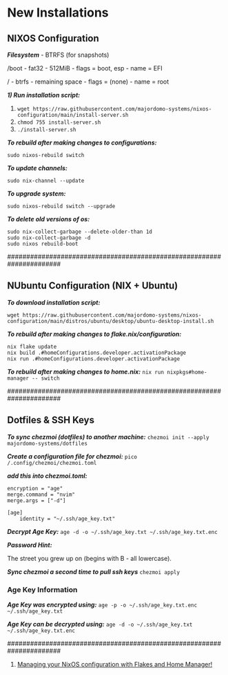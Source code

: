 # New Installations

## NIXOS Configuration

***Filesystem*** - BTRFS (for snapshots)

/boot - fat32 - 512MiB - flags = boot, esp - name = EFI

/ - btrfs - remaining space - flags = (none) - name = root

***1) Run installation script:***

1) `wget https://raw.githubusercontent.com/majordomo-systems/nixos-configuration/main/install-server.sh`
2) `chmod 755 install-server.sh`
3) `./install-server.sh`

***To rebuild after making changes to configurations:***

`sudo nixos-rebuild switch`

***To update channels:***

`sudo nix-channel --update`

***To upgrade system:***

`sudo nixos-rebuild switch --upgrade`

***To delete old versions of os:***
```
sudo nix-collect-garbage --delete-older-than 1d
sudo nix-collect-garbage -d
sudo nixos rebuild-boot
```

######################################################################
## NUbuntu Configuration (NIX + Ubuntu)

***To download installation script:***
```
wget https://raw.githubusercontent.com/majordomo-systems/nixos-configuration/main/distros/ubuntu/desktop/ubuntu-desktop-install.sh
```

***To rebuild after making changes to flake.nix/configuration:***
```
nix flake update
nix build .#homeConfigurations.developer.activationPackage
nix run .#homeConfigurations.developer.activationPackage
```

***To rebuild after making changes to home.nix:***
`nix run nixpkgs#home-manager -- switch`

######################################################################

## Dotfiles & SSH Keys

***To sync chezmoi (dotfiles) to another machine:***
`chezmoi init --apply majordomo-systems/dotfiles`

***Create a configuration file for chezmoi:***
`pico /.config/chezmoi/chezmoi.toml`

***add this into chezmoi.toml:***
```
encryption = "age"
merge.command = "nvim"
merge.args = ["-d"]

[age]
    identity = "~/.ssh/age_key.txt"
```
***Decrypt Age Key:***
`age -d -o ~/.ssh/age_key.txt ~/.ssh/age_key.txt.enc`

***Password Hint:***

The street you grew up on (begins with B - all lowercase).

***Sync chezmoi a second time to pull ssh keys***
`chezmoi apply`

### Age Key Information

***Age Key was encrypted using:***
`age -p -o ~/.ssh/age_key.txt.enc ~/.ssh/age_key.txt`

***Age Key can be decrypted using:***
`age -d -o ~/.ssh/age_key.txt ~/.ssh/age_key.txt.enc`

######################################################################

1. [Managing your NixOS configuration with Flakes and Home Manager!](https://josiahalenbrown.substack.com/p/managing-your-nixos-configuration)